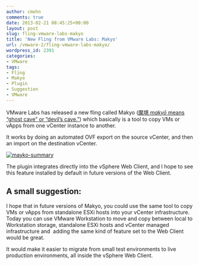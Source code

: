 ```yaml
---
author: cmohn
comments: true
date: 2013-02-21 08:45:25+00:00
layout: post
slug: fling-vmware-labs-makyo
title: 'New Fling from VMware Labs: Makyo'
url: /vmware-2/fling-vmware-labs-makyo/
wordpress_id: 2391
categories:
- VMware
tags:
- Fling
- Makyo
- Plugin
- Suggestion
- VMware
---
```


VMware Labs has released a new fling called Makyo ([魔境 _makyō_ means “ghost cave” or “devil’s cave.”](http://en.wikipedia.org/wiki/Makyo)) which basically is a tool to copy VMs or vApps from one vCenter instance to another.

It works by doing an automated OVF export on the source vCenter, and then an import on the destination vCenter.

[![mayko-summary](http://vninja.net/wordpress/wp-content/uploads/2013/02/mayko-summary-300x203.png)](http://vninja.net/wordpress/wp-content/uploads/2013/02/mayko-summary.png)



The plugin integrates directly into the vSphere Web Client, and I hope to see this feature installed by default in future versions of the Web Client.


## A small suggestion:


I hope that in future versions of Makyo, you could use the same tool to copy VMs or vApps from standalone ESXi hosts into your vCenter infrastructure. Today you can use VMware Workstation to move and copy between local to Workstation storage, standalone ESXi hosts and vCenter managed infrastructure and  adding the same kind of feature set to the Web Client would be great.

It would make it easier to migrate from small test environments to live production environments, all inside the vSphere Web Client.
